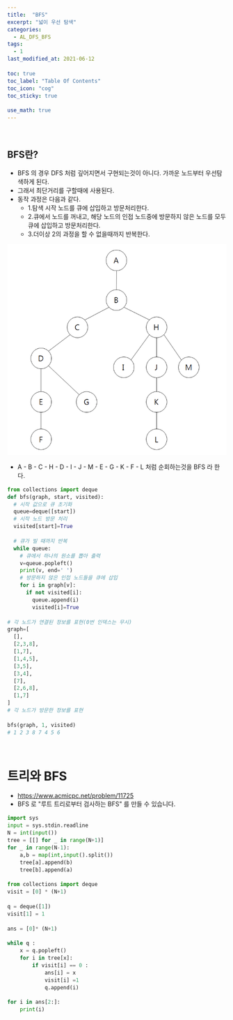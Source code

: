 ```yaml
---
title:  "BFS"
excerpt: "넓이 우선 탐색"
categories:
  - AL_DFS_BFS
tags:
  - 1
last_modified_at: 2021-06-12

toc: true
toc_label: "Table Of Contents"
toc_icon: "cog"
toc_sticky: true

use_math: true
---
```


<br>

## BFS란?

- BFS 의 경우 DFS 처럼 깊어지면서 구현되는것이 아니다. 가까운 노드부터 우선탐색하게 된다.
- 그래서  최단거리를 구할때에 사용된다.
- 동작 과정은 다음과 같다. 
  - 1.탐색 시작 노드를 큐에 삽입하고 방문처리한다.
  - 2.큐에서 노드를 꺼내고, 해당 노드의 인접 노드중에 방문하지 않은 노드를 모두 큐에 삽입하고 방문처리한다. 
  - 3.더이상 2의 과정을 할 수 없을때까지 반복한다.

![png](/assets/images/Python/1_1.png)

- A - B - C - H - D - I - J - M - E - G - K - F - L 처럼 순회하는것을 BFS 라 한다.

```python
from collections import deque
def bfs(graph, start, visited):
  # 시작 값으로 큐 초기화
  queue=deque([start])
  # 시작 노드 방문 처리
  visited[start]=True
 
  # 큐가 빌 때까지 반복
  while queue:
    # 큐에서 하나의 원소를 뽑아 출력
    v=queue.popleft()
    print(v, end=' ')
    # 방문하지 않은 인접 노드들을 큐에 삽입
    for i in graph[v]:
      if not visited[i]:
        queue.append(i)
        visited[i]=True

# 각 노드가 연결된 정보를 표현(0번 인덱스는 무시)
graph=[
  [],
  [2,3,8],
  [1,7],
  [1,4,5],
  [3,5],
  [3,4],
  [7],
  [2,6,8],
  [1,7]
]
# 각 노드가 방문한 정보를 표현

bfs(graph, 1, visited)
# 1 2 3 8 7 4 5 6

```

<br>

# 트리와 BFS

- <https://www.acmicpc.net/problem/11725>
- BFS 로 "루트 트리로부터 검사하는 BFS" 를 만들 수 있습니다. 

```python
import sys
input = sys.stdin.readline
N = int(input())
tree = [[] for _ in range(N+1)]
for _ in range(N-1):
    a,b = map(int,input().split())
    tree[a].append(b)
    tree[b].append(a)

from collections import deque
visit = [0] * (N+1)

q = deque([1])
visit[1] = 1

ans = [0]* (N+1)

while q :
    x = q.popleft()
    for i in tree[x]:
        if visit[i] == 0 :
            ans[i] = x
            visit[i] =1
            q.append(i)

for i in ans[2:]:
    print(i)
```



